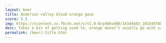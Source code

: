 ```yaml
---
layout: beer
title: Anderson valley blood orange gose
score: 5.5
img: https://scontent.xx.fbcdn.net/v/t1.0-0/p480x480/14344683_10154470826643745_4940801353933151559_n.jpg?oh=148f222f09f756f03049b7604a90bd3f&oe=58719E8C
desc: Takes a bit of getting used to, orange doesn’t usually go with salty. Not something I would buy again
permalink: /beer/:title.html
---
```

